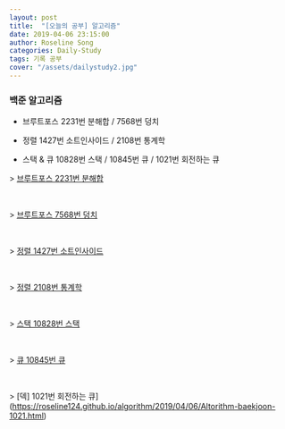 ```yaml
---
layout: post
title:  "[오늘의 공부] 알고리즘"
date: 2019-04-06 23:15:00
author: Roseline Song
categories: Daily-Study
tags: 기록 공부
cover: "/assets/dailystudy2.jpg"
---
```


### 백준 알고리즘 

- 브루트포스 2231번 분해합 / 7568번 덩치 

- 정렬 1427번 소트인사이드 / 2108번 통계학

- 스택 & 큐 10828번 스택 / 10845번 큐 / 1021번 회전하는 큐 

\> [브루트포스 2231번 분해합](https://roseline124.github.io/algorithm/2019/04/06/Altorithm-baekjoon-2231.html)

<br>

\> [브루트포스 7568번 덩치](https://roseline124.github.io/algorithm/2019/04/06/Altorithm-baekjoon-7568.html)

<br>

\> [정렬 1427번 소트인사이드](https://roseline124.github.io/algorithm/2019/04/06/Altorithm-baekjoon-1427.html)

<br>

\> [정렬 2108번 통계학](https://roseline124.github.io/algorithm/2019/03/22/Algorithm-baekjoon-2108.html)

<br>

\> [스택 10828번 스택](https://roseline124.github.io/algorithm/2019/04/06/Altorithm-baekjoon-10828.html)

<br>

\> [큐 10845번 큐](https://roseline124.github.io/algorithm/2019/04/06/Altorithm-baekjoon-10845.html)

<br>

\> [덱] 1021번 회전하는 큐](https://roseline124.github.io/algorithm/2019/04/06/Altorithm-baekjoon-1021.html)

<br>
<br>
